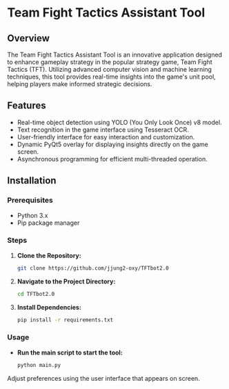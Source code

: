 # Team Fight Tactics Assistant Tool

## Overview
The Team Fight Tactics Assistant Tool is an innovative application designed to enhance gameplay strategy in the popular strategy game, Team Fight Tactics (TFT). Utilizing advanced computer vision and machine learning techniques, this tool provides real-time insights into the game's unit pool, helping players make informed strategic decisions.

## Features
- Real-time object detection using YOLO (You Only Look Once) v8 model.
- Text recognition in the game interface using Tesseract OCR.
- User-friendly interface for easy interaction and customization.
- Dynamic PyQt5 overlay for displaying insights directly on the game screen.
- Asynchronous programming for efficient multi-threaded operation.

## Installation

### Prerequisites
- Python 3.x
- Pip package manager

### Steps
1. **Clone the Repository:**
   ```bash
   git clone https://github.com/jjung2-oxy/TFTbot2.0

2. **Navigate to the Project Directory:**
   ```bash
   cd TFTbot2.0

3. **Install Dependencies:**
   ```bash
   pip install -r requirements.txt

### Usage
- **Run the main script to start the tool:**
  ```bash
  python main.py
  
Adjust preferences using the user interface that appears on screen.
